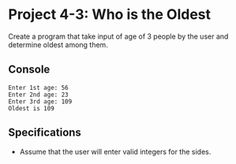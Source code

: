 # Project 4-3: Who is the Oldest
Create a program that take input of age of 3 people by the user and determine oldest among them.
## Console
```
Enter 1st age: 56
Enter 2nd age: 23
Enter 3rd age: 109
Oldest is 109
```
## Specifications
- Assume that the user will enter valid integers for the sides.